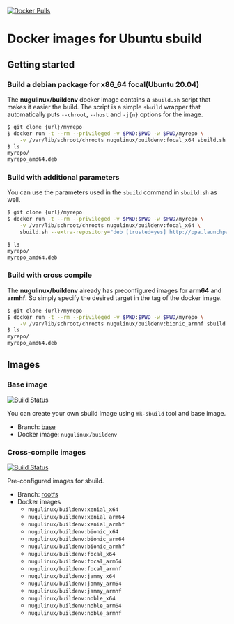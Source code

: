 [![Docker Pulls](https://img.shields.io/docker/pulls/nugulinux/buildenv.svg)](https://hub.docker.com/r/nugulinux/buildenv/)

# Docker images for Ubuntu sbuild

## Getting started

### Build a debian package for x86_64 focal(Ubuntu 20.04)

The **nugulinux/buildenv** docker image contains a `sbuild.sh` script that makes it easier the build. The script is a simple `sbuild` wrapper that automatically puts `--chroot`, `--host` and `-j{n}` options for the image.

```sh
$ git clone {url}/myrepo
$ docker run -t --rm --privileged -v $PWD:$PWD -w $PWD/myrepo \
    -v /var/lib/schroot/chroots nugulinux/buildenv:focal_x64 sbuild.sh
$ ls
myrepo/
myrepo_amd64.deb
```

### Build with additional parameters

You can use the parameters used in the `sbuild` command in `sbuild.sh` as well.

```sh
$ git clone {url}/myrepo
$ docker run -t --rm --privileged -v $PWD:$PWD -w $PWD/myrepo \
    -v /var/lib/schroot/chroots nugulinux/buildenv:focal_x64 \
    sbuild.sh --extra-repository="deb [trusted=yes] http://ppa.launchpad.net/nugulinux/sdk/ubuntu focal main"

$ ls
myrepo/
myrepo_amd64.deb
```

### Build with cross compile

The **nugulinux/buildenv** already has preconfigured images for **arm64** and **armhf**. So simply specify the desired target in the tag of the docker image.

```sh
$ git clone {url}/myrepo
$ docker run -t --rm --privileged -v $PWD:$PWD -w $PWD/myrepo \
    -v /var/lib/schroot/chroots nugulinux/buildenv:bionic_armhf sbuild.sh
$ ls
myrepo/
myrepo_amd64.deb
```

## Images

### Base image

[![Build Status](https://github.com/nugulinux/docker-buildenv/workflows/Docker%20publish%20-%20base/badge.svg)](https://github.com/nugulinux/docker-buildenv/actions?query=workflow%3A%22Docker+publish+-+base%22)

You can create your own sbuild image using `mk-sbuild` tool and base image.

- Branch: [base](https://github.com/nugulinux/docker-buildenv/tree/base)
- Docker image: `nugulinux/buildenv`

### Cross-compile images

[![Build Status](https://github.com/nugulinux/docker-buildenv/workflows/Docker%20publish%20-%20rootfs/badge.svg)](https://github.com/nugulinux/docker-buildenv/actions?query=workflow%3A%22Docker+publish+-+rootfs%22)

Pre-configured images for sbuild.

- Branch: [rootfs](https://github.com/nugulinux/docker-buildenv/tree/rootfs)
- Docker images
  - `nugulinux/buildenv:xenial_x64`
  - `nugulinux/buildenv:xenial_arm64`
  - `nugulinux/buildenv:xenial_armhf`
  - `nugulinux/buildenv:bionic_x64`
  - `nugulinux/buildenv:bionic_arm64`
  - `nugulinux/buildenv:bionic_armhf`
  - `nugulinux/buildenv:focal_x64`
  - `nugulinux/buildenv:focal_arm64`
  - `nugulinux/buildenv:focal_armhf`
  - `nugulinux/buildenv:jammy_x64`
  - `nugulinux/buildenv:jammy_arm64`
  - `nugulinux/buildenv:jammy_armhf`
  - `nugulinux/buildenv:noble_x64`
  - `nugulinux/buildenv:noble_arm64`
  - `nugulinux/buildenv:noble_armhf`
